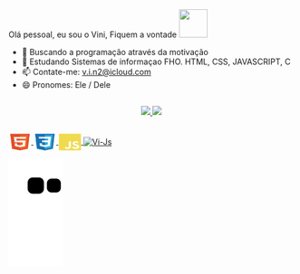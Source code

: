 
<div>
 Olá pessoal, eu sou o Vini, Fiquem a vontade 
<img width="50" height="50" src="https://user-images.githubusercontent.com/104936042/177441792-3d41aef0-c1fe-468c-a6cd-8259cb11c3aa.gif" width="0px"/>
</div>


- 🔭 Buscando a programação através da motivação
- 🌱 Estudando Sistemas de informaçao FHO. HTML, CSS, JAVASCRIPT, C
- 📫 Contate-me: v.i.n2@icloud.com
- 😄 Pronomes: Ele / Dele

##

<div align="center">
  <a href="https://github.com/Relapso">
  <img height="130em" src="https://github-readme-stats.vercel.app/api?username=Relapso&show_icons=true&theme=dracula&include_all_commits=true&count_private=true"/>
  <img height="130em" src="https://github-readme-stats.vercel.app/api/top-langs/?username=Relapso&layout=compact&langs_count=7&theme=dracula"/>
</div>
  
  ##
  
<div>
   <img align="center" alt="Vi-HTML" height="30" width="40" src="https://raw.githubusercontent.com/devicons/devicon/master/icons/html5/html5-original.svg">
   <img align="center" alt="Vi-CSS" height="30" width="40" src="https://raw.githubusercontent.com/devicons/devicon/master/icons/css3/css3-original.svg">
   <img align="center" alt="Vi-Js" height="30" width="40" src="https://raw.githubusercontent.com/devicons/devicon/master/icons/javascript/javascript-plain.svg">
   <img align="center" alt="Vi-Js" height="30"width="40"src="https://cdn.jsdelivr.net/gh/devicons/devicon/icons/c/c-original.svg">
</div>
<div>
   
 ![Snake animation](https://github.com/Relapso/Relapso/blob/output/github-contribution-grid-snake.svg)
  
 </div>

  
  
 
  
  

